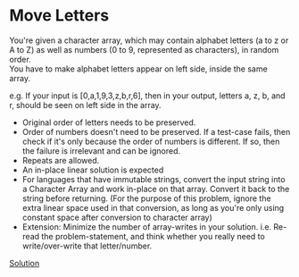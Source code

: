 # Move Letters

You're given a character array, which may contain alphabet letters (a to z or A to
Z) as well as numbers (0 to 9, represented as characters), in random order.  
You have to make alphabet letters appear on left side, inside the same array.

e.g. If your input is [0,a,1,9,3,z,b,r,6], then in your output, letters a, z, b, and r,
should be seen on left side in the array.
* Original order of letters needs to be preserved.
* Order of numbers doesn't need to be preserved. If a test-case fails, then check if
it's only because the order of numbers is different. If so, then the failure is
irrelevant and can be ignored.
* Repeats are allowed.
* An in-place linear solution is expected
* For languages that have immutable strings, convert the input string into a
Character Array and work in-place on that array. Convert it back to the string
before returning. (For the purpose of this problem, ignore the extra linear space
used in that conversion, as long as you're only using constant space after
conversion to character array)
* Extension: Minimize the number of array-writes in your solution. i.e. Re-read the
problem-statement, and think whether you really need to write/over-write that
letter/number.

[Solution](./src/MoveLetters.java)